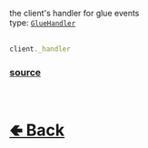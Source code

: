 the client's handler for glue events<br>
type: [`GlueHandler`](https://github.com/paigeroid/noscord.js/wiki/Events.GlueHandler)<br><br>
```js
client._handler
```

### [source](https://github.com/paigeroid/noscord.js/blob/main/src/Services/EventService/glue)

<br> <h1> [🢀 Back](https://github.com/paigeroid/noscord.js/wiki/Client) </h1>